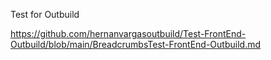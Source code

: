 Test for Outbuild

https://github.com/hernanvargasoutbuild/Test-FrontEnd-Outbuild/blob/main/BreadcrumbsTest-FrontEnd-Outbuild.md
